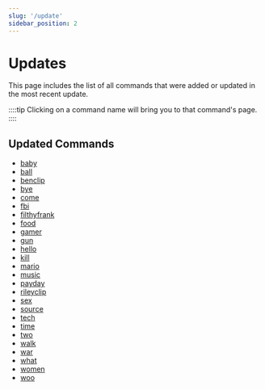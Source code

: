 ```yaml
---
slug: '/update'
sidebar_position: 2
---
```


# Updates

This page includes the list of all commands that were added or updated in the most recent update.

::::tip
Clicking on a command name will bring you to that command's page.
::::

## Updated Commands


- [baby](voice/baby.md)
- [ball](voice/ball.md)
- [benclip](voice/benclip.md)
- [bye](voice/bye.md)
- [come](voice/come.md)
- [fbi](voice/fbi.md)
- [filthyfrank](voice/filthyfrank.md)
- [food](voice/food.md)
- [gamer](voice/gamer.md)
- [gun](voice/gun.md)
- [hello](voice/hello.md)
- [kill](voice/kill.md)
- [mario](voice/mario.md)
- [music](voice/music.md)
- [payday](voice/payday.md)
- [rileyclip](voice/rileyclip.md)
- [sex](voice/sex.md)
- [source](voice/source.md)
- [tech](voice/tech.md)
- [time](voice/time.md)
- [two](voice/two.md)
- [walk](voice/walk.md)
- [war](voice/war.md)
- [what](voice/what.md)
- [women](voice/women.md)
- [woo](voice/woo.md)